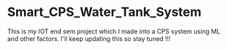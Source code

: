 # Smart_CPS_Water_Tank_System
This is my IOT end sem project which I made into a CPS system using ML and other factors. I'll keep updating this so stay tuned !!!

